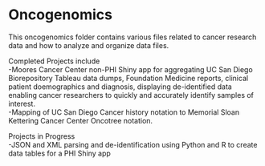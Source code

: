 # Oncogenomics

This oncogenomics folder contains various files related to cancer research data and how to analyze and organize data files. 

Completed Projects include
<br>
-Moores Cancer Center non-PHI Shiny app for aggregating UC San Diego Biorepository Tableau data dumps, Foundation Medicine reports, clinical patient doemographics and diagnosis, displaying de-identified data enabling cancer researchers to quickly and accurately identify samples of interest. 
<br>
-Mapping of UC San Diego Cancer history notation to Memorial Sloan Kettering Cancer Center Oncotree notation.

Projects in Progress
<br>
-JSON and XML parsing and de-identification using Python and R to create data tables for a PHI Shiny app

